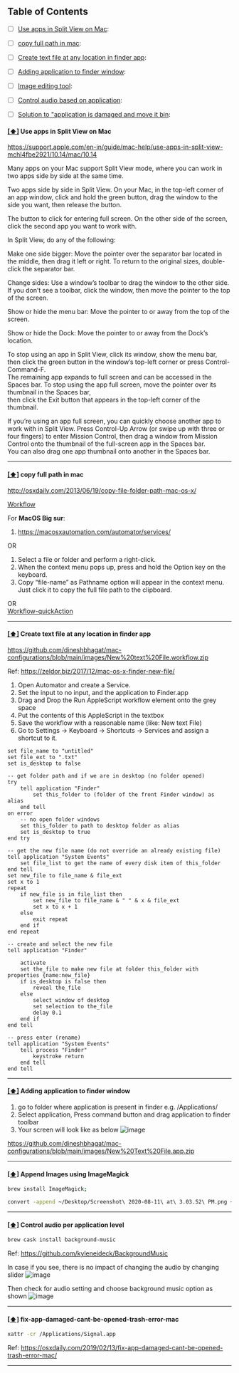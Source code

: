 ## <a name='toc'>Table of Contents</a>
- [ ] [Use apps in Split View on Mac](#split):
- [ ] [copy full path in mac](#copypath):
- [ ] [Create text file at any location in finder app](#textfile):
- [ ] [Adding application to finder window](#addAppFinder):
- [ ] [Image editing tool](#imageEditingTool):
- [ ] [Control audio based on application](#audioControl):
- [ ] [Solution to "application is damaged and move it bin](#appdamaged):




#### [[⬆]](#toc) <a name='split'>Use apps in Split View on Mac</a>

https://support.apple.com/en-in/guide/mac-help/use-apps-in-split-view-mchl4fbe2921/10.14/mac/10.14

Many apps on your Mac support Split View mode, where you can work in two apps side by side at the same time.

Two apps side by side in Split View.
On your Mac, in the top-left corner of an app window, click and hold the green button, drag the window to the side you want, then release the button.

The button to click for entering full screen.
On the other side of the screen, click the second app you want to work with.

In Split View, do any of the following:

Make one side bigger: Move the pointer over the separator bar located in the middle, then drag it left or right. To return to the original sizes, double-click the separator bar.

Change sides: Use a window’s toolbar to drag the window to the other side. If you don’t see a toolbar, click the window, then move the pointer to the top of the screen.

Show or hide the menu bar: Move the pointer to or away from the top of the screen.

Show or hide the Dock: Move the pointer to or away from the Dock’s location.

To stop using an app in Split View, click its window, show the menu bar, then click the green button in the window’s top-left corner or press Control-Command-F.  
The remaining app expands to full screen and can be accessed in the Spaces bar. To stop using the app full screen, move the pointer over its thumbnail in the Spaces bar,  
then click the Exit button  that appears in the top-left corner of the thumbnail.

If you’re using an app full screen, you can quickly choose another app to work with in Split View. 
Press Control-Up Arrow (or swipe up with three or four fingers) to enter Mission Control, then drag a window from Mission Control onto the thumbnail of the full-screen app in the Spaces bar.  
You can also drag one app thumbnail onto another in the Spaces bar.

-------------------------------------------------------------------------------------------------------------------------------------------------------------------------------------------------------------------------------------------------------------------------------------------------
#### [[⬆]](#toc) <a name='copypath'>copy full path in mac</a>

http://osxdaily.com/2013/06/19/copy-file-folder-path-mac-os-x/

[Workflow](https://github.com/dineshbhagat/mac-configurations/blob/main/images/Copy%20Path.workflow.zip)


For **MacOS Big sur**: 
1. https://macosxautomation.com/automator/services/

OR

1. Select a file or folder and perform a right-click.  
2. When the context menu pops up, press and hold the Option key on the keyboard.  
3. Copy “file-name” as Pathname option will appear in the context menu. Just click it to copy the full file path to the clipboard.  

OR  
[Workflow-quickAction](https://github.com/dineshbhagat/mac-configurations/blob/778c16b18e2c5ba3e69ba1e6490ee88c7f1bcd9b/images/copy-path-for-bigsur.zip)


-------------------------------------------------------------------------------------------------------------------------------------------------------------------------------------------------------------------------------------------------------------------------------------------------
#### [[⬆]](#toc) <a name='textfile'>Create text file at any location in finder app</a>

https://github.com/dineshbhagat/mac-configurations/blob/main/images/New%20text%20File.workflow.zip


Ref: https://zeldor.biz/2017/12/mac-os-x-finder-new-file/

01. Open Automator and create a Service.  
02. Set the input to no input, and the application to Finder.app   
03. Drag and Drop the Run AppleScript workflow element onto the grey space  
04. Put the contents of this AppleScript in the textbox  
05. Save the workflow with a reasonable name (like: New text File)  
06. Go to Settings -> Keyboard -> Shortcuts -> Services and assign a shortcut to it.  

```applescript
set file_name to "untitled"
set file_ext to ".txt"
set is_desktop to false

-- get folder path and if we are in desktop (no folder opened)
try
	tell application "Finder"
		set this_folder to (folder of the front Finder window) as alias
	end tell
on error
	-- no open folder windows
	set this_folder to path to desktop folder as alias
	set is_desktop to true
end try

-- get the new file name (do not override an already existing file)
tell application "System Events"
	set file_list to get the name of every disk item of this_folder
end tell
set new_file to file_name & file_ext
set x to 1
repeat
	if new_file is in file_list then
		set new_file to file_name & " " & x & file_ext
		set x to x + 1
	else
		exit repeat
	end if
end repeat

-- create and select the new file
tell application "Finder"
	
	activate
	set the_file to make new file at folder this_folder with properties {name:new_file}
	if is_desktop is false then
		reveal the_file
	else
		select window of desktop
		set selection to the_file
		delay 0.1
	end if
end tell

-- press enter (rename)
tell application "System Events"
	tell process "Finder"
		keystroke return
	end tell
end tell
```
-------------------------------------------------------------------------------------------------------------------------------------------------------------------------------------------------------------------------------------------------------------------------------------------------

#### [[⬆]](#toc) <a name='addAppFinder'>Adding application to finder window</a>
1. go to folder where application is present in finder e.g. /Applications/
2. Select application, Press command button and drag application to finder toolbar
3. Your screen will look like as below
![image](https://github.com/dineshbhagat/mac-configurations/blob/1598c54473844720d4685ec74d2f1f34b5f24bc9/images/finder-toolbar-customization.png)


https://github.com/dineshbhagat/mac-configurations/blob/main/images/New%20Text%20File.app.zip

-------------------------------------------------------------------------------------------------------------------------------------------------------------------------------------------------------------------------------------------------------------------------------------------------

#### [[⬆]](#toc) <a name='imageEditingTool'>Append Images using ImageMagick</a>

```bash
brew install ImageMagick;

convert -append ~/Desktop/Screenshot\ 2020-08-11\ at\ 3.03.52\ PM.png ~/Desktop/Screenshot\ 2020-08-11\ at\ 3.06.01\ PM.png  ~/Desktop/out.png
```

------

#### [[⬆]](#toc) <a name='audioControl'> Control audio per application level </a>

```bash
brew cask install background-music
```

Ref: https://github.com/kyleneideck/BackgroundMusic

In case if you see, there is no impact of changing the audio by changing slider ![image](https://github.com/dineshbhagat/mac-configurations/blob/1598c54473844720d4685ec74d2f1f34b5f24bc9/images/backgroundmusic.png)

Then check for audio setting and choose background music option as shown ![image](https://github.com/dineshbhagat/mac-configurations/blob/1598c54473844720d4685ec74d2f1f34b5f24bc9/images/zoom-setting.png)


------

#### [[⬆]](#toc) <a name='appdamaged'> fix-app-damaged-cant-be-opened-trash-error-mac </a>

```bash
xattr -cr /Applications/Signal.app
```

Ref: https://osxdaily.com/2019/02/13/fix-app-damaged-cant-be-opened-trash-error-mac/

------

